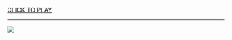 
<a href="https://premium76.site?title=2k_games_unblocked&ref=13M">CLICK TO PLAY</a></h3>
<hr>

<a href="https://premium76.site?title=2k_games_unblocked&ref=13M"><img src="https://clearcache.store/games.png"></a>


